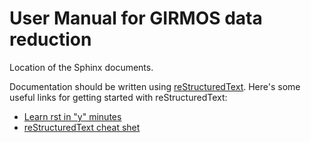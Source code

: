 # User Manual for GIRMOS data reduction

Location of the Sphinx documents.

Documentation should be written using [reStructuredText][sphinx rst link]. Here's some useful links for getting started with reStructuredText:

- [Learn rst in "y" minutes][learn x in y rst]
- [reStructuredText cheat shet][rst cheat sheet]

[learn x in y rst]: https://learnxinyminutes.com/docs/rst/
[rst cheat sheet]: https://github.com/ralsina/rst-cheatsheet/blob/fa7ecf23d695be656416a6310f9e1accc5d362a7/rst-cheatsheet.rst
[sphinx rst link]: https://www.sphinx-doc.org/en/master/usage/restructuredtext/basics.html
